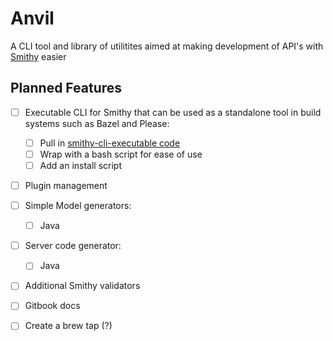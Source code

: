 # Anvil
A CLI tool and library of utilitites aimed at making development of API's with [Smithy]() easier

## Planned Features
- [ ] Executable CLI for Smithy that can be used as a standalone tool in build systems such as Bazel and Please: 
  - [ ] Pull in [smithy-cli-executable code](https://github.com/mellemahp/smithy-cli-executable)
  - [ ] Wrap with a bash script for ease of use 
  - [ ] Add an install script
- [ ] Plugin management 
- [ ] Simple Model generators: 
  - [ ] Java
- [ ] Server code generator: 
  - [ ] Java 
- [ ] Additional Smithy validators
- [ ] Gitbook docs 
- [ ] Create a brew tap (?)
  

  
